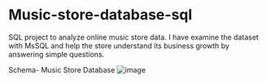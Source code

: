 # Music-store-database-sql
SQL project to analyze online music store data.
I have examine the dataset with MsSQL and help the store understand its business growth by answering simple questions.

Schema- Music Store Database
![image](https://github.com/bharat-Jadoun/Music-store-database-sql/assets/139068815/4b270375-41fc-47bb-bf8a-c345b7e2b788)
